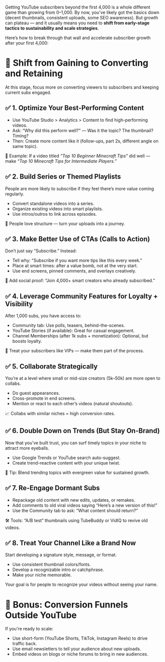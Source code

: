 <!--~~~~~~~~~~~~~~~~~~~~~~~~~~~~~~~~~~~~~~~~~~~~~~~~~~~~~~~~~~~~~~~~~~~~~~~~~~~~~~~~~~~~~~~~~~~~-->
<!--~~~~~~~~~~~~~ next-4000.md of bbauska/youtube-subs ~~~~~~~~~~~~-->
<!--~~~~~~~~~~~~~~~~~~~~~~~~~~~~~~~~~~~~~~~~~~~~~~~~~~~~~~~~~~~~~~~~~~~~~~~~~~~~~~~~~~~~~~~~~~~~-->
<p>Getting YouTube subscribers beyond the first 4,000 is a whole different game 
than growing from 0–1,000. By now, you've likely got the basics down (decent 
thumbnails, consistent uploads, some SEO awareness). But growth can plateau — 
and it usually means you need to <b>shift from early-stage tactics to sustainability 
and scale strategies</b>.</p>

<p>Here’s how to break through that wall and accelerate subscriber growth after your 
first 4,000:</p>

<!--~~~~~~~~~~~~~~~~~~~~~~~~~~~~~~~~~~~~~~~~~~~~~~~~~~~~~~~~~~~~~~~~~~~~~~~~~~~~~~~~~~~~~~~~~~~~-->
<h1>🔄 Shift from Gaining to Converting and Retaining</h1>
<!--~~~~~~~~~~~~~~~~~~~~~~~~~~~~~~~~~~~~~~~~~~~~~~~~~~~~~~~~~~~~~~~~~~~~~~~~~~~~~~~~~~~~~~~~~~~~-->
<p>At this stage, focus more on converting viewers to subscribers and keeping 
current subs engaged.</p>

<h2>✅ 1. Optimize Your Best-Performing Content</h2>

  - Use YouTube Studio > Analytics > Content to find high-performing videos.
  - Ask: “Why did this perform well?” — Was it the topic? The thumbnail? Timing?
  - Then: Create more content like it (follow-ups, part 2s, different angle on same topic).

<p>🧠 Example: If a video titled <i>“Top 10 Beginner Minecraft Tips”</i> 
did well — make <i>“Top 10 Minecraft Tips for Intermediate Players.”</i></p>

<h2>✅ 2. Build Series or Themed Playlists</h2>
<p>People are more likely to subscribe if they feel there’s more value coming regularly.</p>

  - Convert standalone videos into a series.
  - Organize existing videos into smart playlists.
  - Use intros/outros to link across episodes.

<p>🧩 People love structure — turn your uploads into a journey.</p>

<h2>✅ 3. Make Better Use of CTAs (Calls to Action)</h2>
<p>Don’t just say “Subscribe.” Instead:</p>

  - Tell why: “Subscribe if you want more tips like this every week.”
  - Place at smart times: after a value bomb, not at the very start.
  - Use end screens, pinned comments, and overlays creatively.

<p>🙌 Add social proof: “Join 4,000+ smart creators who already subscribed.”</p>

<h2>✅ 4. Leverage Community Features for Loyalty + Visibility</h2>
<p>After 1,000 subs, you have access to:</p>

  - Community tab: Use polls, teasers, behind-the-scenes.
  - YouTube Stories (if available): Great for casual engagement.
  - Channel Memberships (after 1k subs + monetization): Optional, but boosts loyalty.

<p>💬 Treat your subscribers like VIPs — make them part of the process.</p>

<h2>✅ 5. Collaborate Strategically</h2>
<p>You’re at a level where small or mid-size creators (5k–50k) are more open to collabs.</p>

  - Do guest appearances.
  - Cross-promote in end screens.
  - Mention or react to each other’s videos (natural shoutouts).

<p>📈 Collabs with similar niches = high conversion rates.</p>

<h2>✅ 6. Double Down on Trends (But Stay On-Brand)</h2>
<p>Now that you’ve built trust, you can surf timely topics in your niche to attract more eyeballs.</p>

  - Use Google Trends or YouTube search auto-suggest.
  - Create trend-reactive content with your unique twist.

<p>🎯 Tip: Blend trending topics with evergreen value for sustained growth.</p>

<h2>✅ 7. Re-Engage Dormant Subs</h2>

  - Repackage old content with new edits, updates, or remakes.
  - Add comments to old viral videos saying “Here’s a new version of this!”
  - Use the Community tab to ask: “What content should return?”

<p>🛠 Tools: “A/B test” thumbnails using TubeBuddy or VidIQ to revive old videos.</p>

<h2>✅ 8. Treat Your Channel Like a Brand Now</h2>
<p>Start developing a signature style, message, or format.</p>

  - Use consistent thumbnail colors/fonts.
  - Develop a recognizable intro or catchphrase.
  - Make your niche memorable.

<p>Your goal is for people to recognize your videos without seeing your name.</p>
<!--~~~~~~~~~~~~~~~~~~~~~~~~~~~~~~~~~~~~~~~~~~~~~~~~~~~~~~~~~~~~~~~~~~~~~~~~~~~~~~~~~~~~~~~~~~~~-->
<h1>🚀 Bonus: Conversion Funnels Outside YouTube</h1>
<!--~~~~~~~~~~~~~~~~~~~~~~~~~~~~~~~~~~~~~~~~~~~~~~~~~~~~~~~~~~~~~~~~~~~~~~~~~~~~~~~~~~~~~~~~~~~~-->
<p>If you're ready to scale:</p>

  - Use short-form (YouTube Shorts, TikTok, Instagram Reels) to drive traffic back.
  - Use email newsletters to tell your audience about new uploads.
  - Embed videos on blogs or niche forums to bring in new audiences.


